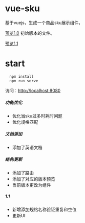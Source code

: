 # vue-sku
基于vuejs，生成一个商品sku展示组件，

[预览1.0](http://www.opnnn.com/sku2?version=git)
初始版本的文件。

[预览1.1](http://www.opnnn.com/sku2/index2?version=git)

# start
```
  npm install
  npm run serve
```
访问：[http://localhost:8080](http://www.opnnn.com/sku2/index2?version=git)

##### 功能优化

* 优化当sku过多时耗时问题
* 优化规格匹配

##### 文档添加

* 添加了英语文档

##### 结构更新

* 添加了路由
* 添加了对应的版本预览
* 当前版本更改为组件

##### 1.1
* 新增添加规格名称验证重复和空值
* 更新UI
